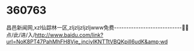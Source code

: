 # 360763
昌邑新闻网,xzl仙踪林一区,zljzljzljzljwww免费----------------------------🛶🛶点/此/进/入/http://www.baidu.com/link?url=NoK8PT47PahMhFH8Vie_jnciyIKNTTtVBQKpill6udK&amp;wd

